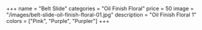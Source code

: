 +++
name = "Belt Slide"
categories = "Oil Finish Floral"
price = 50
image = "/images/belt-slide-oil-finish-floral-01.jpg"
description = "Oil Finish Floral 1"
colors = ["Pink", "Purple", "Purpler"]
+++
